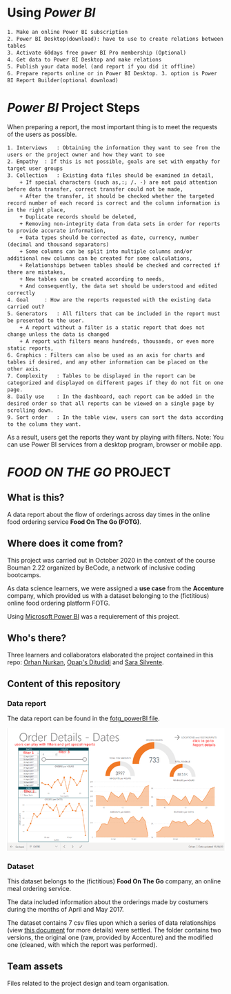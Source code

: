 # Using *Power BI*

	1. Make an online Power BI subscription
	2. Power BI Desktop(download): have to use to create relations between tables
	3. Activate 60days free power BI Pro membership (Optional)
	4. Get data to Power BI Desktop and make relations
	5. Publish your data model (and report if you did it offline)
	6. Prepare reports online or in Power BI Desktop. 3. option is Power BI Report Builder(optional download)


# *Power BI* Project Steps

When preparing a report, the most important thing is to meet the requests of the users as possible.

	1. Interviews 	: Obtaining the information they want to see from the users or the project owner and how they want to see
	2. Empathy 	: If this is not possible, goals are set with empathy for target user groups
	3. Collection	: Existing data files should be examined in detail,
		+ If special characters (such as,:; /. -) are not paid attention before data transfer, correct transfer could not be made,
		+ After the transfer, it should be checked whether the targeted record number of each record is correct and the column information is in the right place,
		+ Duplicate records should be deleted,
		+ Removing non-integrity data from data sets in order for reports to provide accurate information,
	 	+ Data types should be corrected as date, currency, number (decimal and thousand separators)
		+ Some columns can be split into multiple columns and/or additional new columns can be created for some calculations,
		+ Relationships between tables should be checked and corrected if there are mistakes,
		+ New tables can be created according to needs,
		+ And consequently, the data set should be understood and edited correctly
	4. Goal		: How are the reports requested with the existing data carried out?
	5. Generators	: All filters that can be included in the report must be presented to the user.
		+ A report without a filter is a static report that does not change unless the data is changed
		+ A report with filters means hundreds, thousands, or even more static reports,
	6. Graphics	: Filters can also be used as an axis for charts and tables if desired, and any other information can be placed on the other axis.
	7. Complexity	: Tables to be displayed in the report can be categorized and displayed on different pages if they do not fit on one page.
	8. Daily use	: In the dashboard, each report can be added in the desired order so that all reports can be viewed on a single page by scrolling down.
	9. Sort order	: In the table view, users can sort the data according to the column they want.

As a result, users get the reports they want by playing with filters.
Note: You can use Power BI services from a desktop program, browser or mobile app.

# _FOOD ON THE GO_ PROJECT

## What is this?

A data report about the flow of orderings across day times in the online food ordering service **Food On The Go (FOTG)**. 
## Where does it come from?

This project was carried out in October 2020 in the context of the course Bouman 2.22 organized by BeCode, a network of inclusive coding bootcamps.

As data science learners, we were assigned a **use case** from the **Accenture** company, which provided us with a dataset belonging to the (fictitious) online food ordering platform FOTG. 

Using [Microsoft Power BI](https://powerbi.microsoft.com/en-us/) was a requierement of this project.

## Who's there?

Three learners and collaborators elaborated the project contained in this repo: [Orhan Nurkan](https://github.com/orhannurkan), [Opap's Ditudidi](https://github.com/Cassik6) and [Sara Silvente](https://github.com/silventesa).

## Content of this repository

### Data report

The data report can be found in the [fotg_powerBI file](https://github.com/orhannurkan/Power-BI/blob/master/fotg_powerBI.pdf).

![Alt Text](https://github.com/orhannurkan/Power-BI/blob/master/Report1.gif)

### Dataset

This dataset belongs to the (fictitious) **Food On The Go** company, an online meal ordering service. 

The data included information about the orderings made by costumers during the months of April and May 2017.

The dataset contains 7 csv files upon which a series of data relationships (view [this document](https://github.com/silventesa/accenture_usecase/blob/master/fotg_powerBI.pdf) for more details) were settled. The folder contains two versions, the original one (raw, provided by Accenture) and the modified one (cleaned, with which the report was performed). 

## Team assets

Files related to the project design and team organisation.
